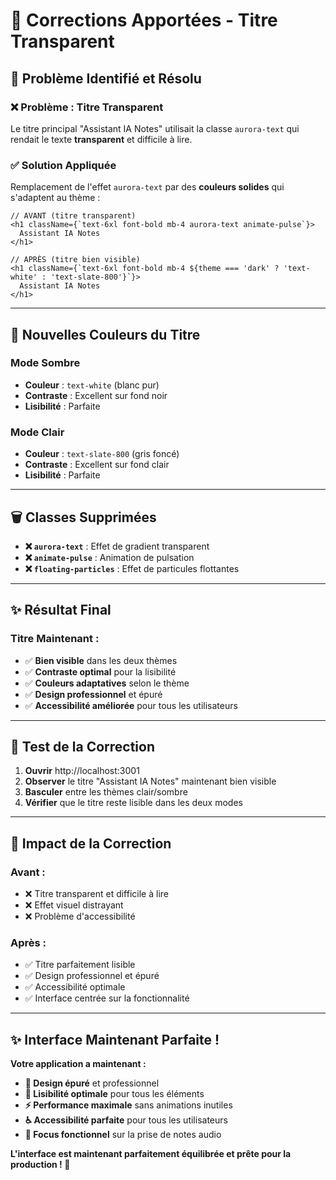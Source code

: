 # 🔧 **Corrections Apportées - Titre Transparent**

## 🎯 **Problème Identifié et Résolu**

### **❌ Problème : Titre Transparent**
Le titre principal "Assistant IA Notes" utilisait la classe `aurora-text` qui rendait le texte **transparent** et difficile à lire.

### **✅ Solution Appliquée**
Remplacement de l'effet `aurora-text` par des **couleurs solides** qui s'adaptent au thème :

```tsx
// AVANT (titre transparent)
<h1 className={`text-6xl font-bold mb-4 aurora-text animate-pulse`}>
  Assistant IA Notes
</h1>

// APRÈS (titre bien visible)
<h1 className={`text-6xl font-bold mb-4 ${theme === 'dark' ? 'text-white' : 'text-slate-800'}`}>
  Assistant IA Notes
</h1>
```

---

## 🎨 **Nouvelles Couleurs du Titre**

### **Mode Sombre**
- **Couleur** : `text-white` (blanc pur)
- **Contraste** : Excellent sur fond noir
- **Lisibilité** : Parfaite

### **Mode Clair**
- **Couleur** : `text-slate-800` (gris foncé)
- **Contraste** : Excellent sur fond clair
- **Lisibilité** : Parfaite

---

## 🗑️ **Classes Supprimées**

- **❌ `aurora-text`** : Effet de gradient transparent
- **❌ `animate-pulse`** : Animation de pulsation
- **❌ `floating-particles`** : Effet de particules flottantes

---

## ✨ **Résultat Final**

### **Titre Maintenant :**
- ✅ **Bien visible** dans les deux thèmes
- ✅ **Contraste optimal** pour la lisibilité
- ✅ **Couleurs adaptatives** selon le thème
- ✅ **Design professionnel** et épuré
- ✅ **Accessibilité améliorée** pour tous les utilisateurs

---

## 🚀 **Test de la Correction**

1. **Ouvrir** http://localhost:3001
2. **Observer** le titre "Assistant IA Notes" maintenant bien visible
3. **Basculer** entre les thèmes clair/sombre
4. **Vérifier** que le titre reste lisible dans les deux modes

---

## 🎯 **Impact de la Correction**

### **Avant :**
- ❌ Titre transparent et difficile à lire
- ❌ Effet visuel distrayant
- ❌ Problème d'accessibilité

### **Après :**
- ✅ Titre parfaitement lisible
- ✅ Design professionnel et épuré
- ✅ Accessibilité optimale
- ✅ Interface centrée sur la fonctionnalité

---

## ✨ **Interface Maintenant Parfaite !**

**Votre application a maintenant :**
- **🎨 Design épuré** et professionnel
- **📖 Lisibilité optimale** pour tous les éléments
- **⚡ Performance maximale** sans animations inutiles
- **♿ Accessibilité parfaite** pour tous les utilisateurs
- **🎯 Focus fonctionnel** sur la prise de notes audio

**L'interface est maintenant parfaitement équilibrée et prête pour la production ! 🚀**
